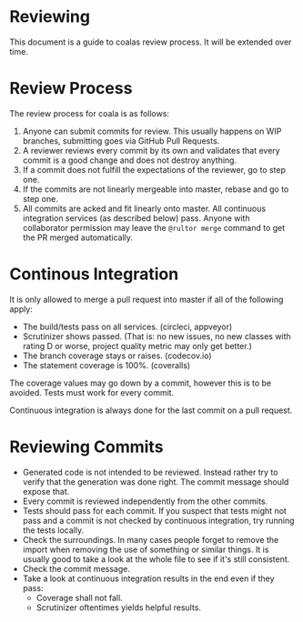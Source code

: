# Reviewing

This document is a guide to coalas review process. It will be extended over
time.

# Review Process

The review process for coala is as follows:

1. Anyone can submit commits for review. This usually happens on WIP branches,
   submitting goes via GitHub Pull Requests.
2. A reviewer reviews every commit by its own and validates that every commit
   is a good change and does not destroy anything.
3. If a commit does not fulfill the expectations of the reviewer, go to step
   one.
4. If the commits are not linearly mergeable into master, rebase and go to step
   one.
5. All commits are acked and fit linearly onto master. All continuous
   integration services (as described below) pass. Anyone with collaborator
   permission may leave the `@rultor merge` command to get the PR merged
   automatically.

# Continous Integration

It is only allowed to merge a pull request into master if all of the following
apply:

 * The build/tests pass on all services. (circleci, appveyor)
 * Scrutinizer shows passed. (That is: no new issues, no new classes with rating
   D or worse, project quality metric may only get better.)
 * The branch coverage stays or raises. (codecov.io)
 * The statement coverage is 100%. (coveralls)

The coverage values may go down by a commit, however this is to be avoided.
Tests must work for every commit.

Continuous integration is always done for the last commit on a pull request.

# Reviewing Commits

 * Generated code is not intended to be reviewed. Instead rather try to verify
   that the generation was done right. The commit message should expose that.
 * Every commit is reviewed independently from the other commits.
 * Tests should pass for each commit. If you suspect that tests might not pass
   and a commit is not checked by continuous integration, try running the tests
   locally.
 * Check the surroundings. In many cases people forget to remove the import when
   removing the use of something or similar things. It is usually good to take
   a look at the whole file to see if it's still consistent.
 * Check the commit message.
 * Take a look at continuous integration results in the end even if they pass:
   * Coverage shall not fall.
   * Scrutinizer oftentimes yields helpful results.
